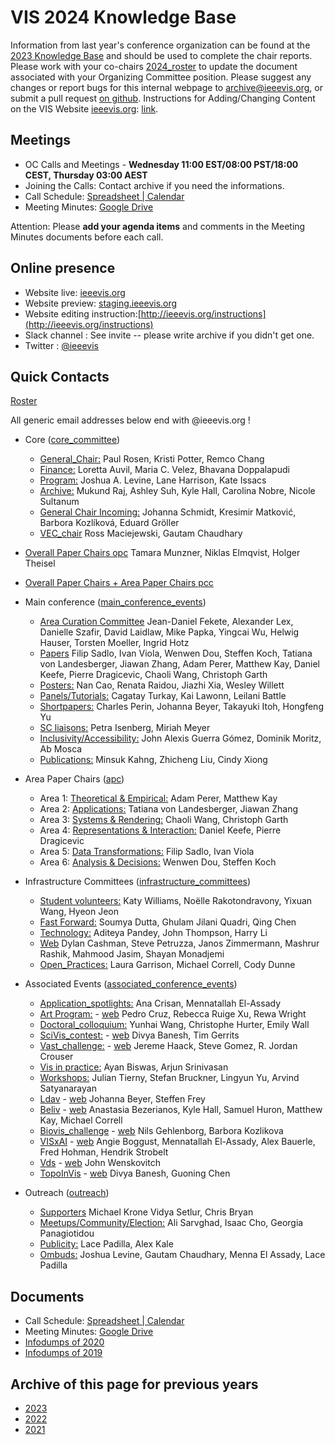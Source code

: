 # VIS 2024 Knowledge Base

Information from last year's conference organization can be found at the [2023 Knowledge Base](https://drive.google.com/drive/u/0/folders/1BuqCDkwr0lz5s-E0P_paCuKHIcUJEWOO) and should be used to complete the chair reports. Please work with your co-chairs [2024_roster](https://docs.google.com/spreadsheets/d/1OUgEmI5KGL3-ba_yVxamdlVrpZYcKRwS/edit#gid=1545341771) to update the document associated with your Organizing Committee position. Please suggest any changes or report bugs for this internal webpage to [archive@ieeevis.org](mailto:archive@ieeevis.org), or submit a pull request [on github](https://github.com/ieeevis-internal/ieeevis-internal.github.io). Instructions for Adding/Changing Content on the VIS Website [ieeevis.org](ieeevis.org): [link](http://ieeevis.org/instructions).

## Meetings

- OC Calls and Meetings - **Wednesday 11:00 EST/08:00 PST/18:00 CEST, Thursday 03:00 AEST**
- Joining the Calls: Contact archive if you need the informations.
- Call Schedule: [Spreadsheet | Calendar](https://docs.google.com/spreadsheets/d/1eeFMKXQee-Pjc-UYjZOeksbnyF50mUpaYzLimACiaw4/edit?usp=sharing)
- Meeting Minutes: [Google Drive](https://drive.google.com/drive/folders/13syF8lxgArLUiqL77nrIVhUZQQQCYXpY?usp=sharing)

Attention: Please **add your agenda items** and comments in the Meeting Minutes documents before each call.

## Online presence

<!--
* Kickoff slides: [here](https://docs.google.com/spreadsheets/d/1jn_b7l4i9HHSqBfa1dZiuOfwHx3pHyc6czipE_B161Q/edit)
*
-->

- Website live: [ieeevis.org](ieeevis.org)
- Website preview: [staging.ieeevis.org](staging.ieeevis.org)
- Website editing instruction:[http://ieeevis.org/instructions](http://ieeevis.org/instructions)
- Slack channel : See invite -- please write archive if you didn't get one.
- Twitter : [@ieeevis](https://twitter.com/ieeevis)

## Quick Contacts

[Roster](https://docs.google.com/spreadsheets/d/1OUgEmI5KGL3-ba_yVxamdlVrpZYcKRwS/edit#gid=1545341771)

All generic email addresses below end with @ieeevis.org !

- Core ([core_committee](mailto:core_committee@ieeevis.org))

  - [General_Chair:](mailto:general_chair@ieeevis.org) Paul Rosen, Kristi Potter, Remco Chang
  - [Finance:](mailto:finance@ieeevis.org) Loretta Auvil, Maria C. Velez, Bhavana Doppalapudi
  - [Program:](mailto:program@ieeevis.org) Joshua A. Levine, Lane Harrison, Kate Issacs
  - [Archive:](mailto:archive@ieeevis.org) Mukund Raj, Ashley Suh, Kyle Hall, Carolina Nobre, Nicole Sultanum
  - [General Chair Incoming:](mailto:incoming_chairs@ieeevis.org) Johanna Schmidt, Kresimir Matković, Barbora Kozlíková, Eduard Gröller
  - [VEC_chair](mailto:vec_chair@ieeevis.org) Ross Maciejewski, Gautam Chaudhary

- [Overall Paper Chairs opc](mailto:opc@ieeevis.org) Tamara Munzner, Niklas Elmqvist, Holger Theisel
- [Overall Paper Chairs + Area Paper Chairs pcc](mailto:pcc@ieeevis.org)

- Main conference ([main_conference_events](mailto:main_conference_events@ieeevis.org))

  - [Area Curation Committee](mailto:acc@ieeevis.org) Jean-Daniel Fekete, Alexander Lex, Danielle Szafir, David Laidlaw, Mike Papka, Yingcai Wu, Helwig Hauser, Torsten Moeller, Ingrid Hotz
  - [Papers](mailto:papers@ieeevis.org) Filip Sadlo, Ivan Viola, Wenwen Dou, Steffen Koch, Tatiana von Landesberger, Jiawan Zhang, Adam Perer, Matthew Kay, Daniel Keefe, Pierre Dragicevic, Chaoli Wang, Christoph Garth
  - [Posters:](mailto:posters@ieeevis.org) Nan Cao, Renata Raidou, Jiazhi Xia, Wesley Willett
  - [Panels/Tutorials:](mailto:panels_tutorials@ieeevis.org) Cagatay Turkay, Kai Lawonn, Leilani Battle
  - [Shortpapers:](mailto:vis_shortpapers@ieeevis.org) Charles Perin, Johanna Beyer, Takayuki Itoh, Hongfeng Yu
  - [SC liaisons:](mailto:sc_liaisons@ieeevis.org) Petra Isenberg, Miriah Meyer
  - [Inclusivity/Accessibility:](mailto:inclusivity_accessibility@ieeevis.org) John Alexis Guerra Gómez, Dominik Moritz, Ab Mosca
  - [Publications:](mailto:publications@ieeevis.org) Minsuk Kahng, Zhicheng Liu, Cindy Xiong

- Area Paper Chairs ([apc](mailto:apc@ieeevis.org))

  - Area 1: [Theoretical & Empirical:](mailto:theory-empirical-apc@ieeevis.org) Adam Perer, Matthew Kay
  - Area 2: [Applications:](mailto:applications-apc@ieeevis.org) Tatiana von Landesberger, Jiawan Zhang
  - Area 3: [Systems & Rendering:](mailto:systems-rendering-apc@ieeevis.org) Chaoli Wang, Christoph Garth
  - Area 4: [Representations & Interaction:](mailto:representations-interaction-apc@ieeevis.org) Daniel Keefe, Pierre Dragicevic
  - Area 5: [Data Transformations:](mailto:data-transformations-apc@ieeevis.org) Filip Sadlo, Ivan Viola
  - Area 6: [Analysis & Decisions:](mailto:analytics-decisions-apc@ieeevis.org) Wenwen Dou, Steffen Koch

- Infrastructure Committees ([infrastructure_committees](mailto:infrastructure_committees@ieeevis.org))

  - [Student volunteers:](mailto:sv@ieeevis.org) Katy Williams, Noëlle Rakotondravony, Yixuan Wang, Hyeon Jeon
  <!-- - [Meetups:](mailto:meetups@ieeevis.org) Ali Sarvghad, Isaac Cho -->
  - [Fast Forward:](mailto:ff@ieeevis.org) Soumya Dutta, Ghulam Jilani Quadri, Qing Chen
  - [Technology:](mailto:tech@ieeevis.org) Aditeya Pandey, John Thompson, Harry Li
  - [Web](mailto:web@ieeevis.org) Dylan Cashman, Steve Petruzza, Janos Zimmermann, Mashrur Rashik, Mahmood Jasim, Shayan Monadjemi
  - [Open_Practices:](mailto:open_practices@ieeevis.org) Laura Garrison, Michael Correll, Cody Dunne

- Associated Events ([associated_conference_events](mailto:associated_conference_events@ieeevis.org))

  - [Application_spotlights:](mailto:application_spotlights@ieeevis.org) Ana Crisan, Mennatallah El-Assady
  - [Art Program:](mailto:art@ieeevis.org) - [web](https://visap.net/) Pedro Cruz, Rebecca Ruige Xu, Rewa Wright
  - [Doctoral_colloquium:](mailto:doctoral_coll@ieeevis.org) Yunhai Wang, Christophe Hurter, Emily Wall
  - [SciVis_contest:](mailto:scivis_contest@ieeevis.org) - [web](https://www.lanl.gov/projects/sciviscontest2022/) Divya Banesh, Tim Gerrits
  - [Vast_challenge:](mailto:vast_challenge@ieeevis.org) - [web](https://vast-challenge.github.io/2022) Jereme Haack, Steve Gomez, R. Jordan Crouser
  - [Vis in practice:](mailto:vip@ieeevis.org) Ayan Biswas, Arjun Srinivasan
  - [Workshops:](mailto:workshops@ieeevis.org) Julian Tierny, Stefan Bruckner, Lingyun Yu, Arvind Satyanarayan
  - [Ldav](mailto:ldav@ieeevis.org) - [web](https://ldav.org/) Johanna Beyer, Steffen Frey
  - [Beliv](mailto:beliv@ieeevis.org) - [web](https://beliv-workshop.github.io/) Anastasia Bezerianos, Kyle Hall, Samuel Huron, Matthew Kay, Michael Correll
  - [Biovis_challenge](mailto:biovis_challenge@ieeevis.org) - [web](http://biovis.net/2022/ieeevis/) Nils Gehlenborg, Barbora Kozlikova
  - [VISxAI](mailto:orga@visxai.io) - [web](http://visxai.io/) Angie Boggust, Mennatallah El-Assady, Alex Bauerle, Fred Hohman, Hendrik Strobelt
  - [Vds](mailto:vds@ieeevis.org) - [web](http://www.visualdatascience.org/) John Wenskovitch
  - [TopoInVis](mailto:topoinvis@ieeevis.org) - [web](https://topoinvis.org/) Divya Banesh, Guoning Chen
  <!-- - [Vis4DH](mailto:vis4dh@ieeevis.org) - [web](https://vis4dh.dbvis.de/cfp/) Liang Gou, Claudia Plant -->
   <!-- - [Vizsec](mailto:vizsec@ieeevis.org) - [web](https://vizsec.org/) Chris Bryan -->

- Outreach ([outreach](mailto:outreach@ieeevis.org))
  - [Supporters](mailto:supporters@ieeevis.org) Michael Krone Vidya Setlur, Chris Bryan
  - [Meetups/Community/Election:](mailto:community@ieeevis.org) Ali Sarvghad, Isaac Cho, Georgia Panagiotidou
  - [Publicity:](mailto:publicity@ieeevis.org) Lace Padilla, Alex Kale
  - [Ombuds:](mailto:ombuds@ieeevis.org) Joshua Levine, Gautam Chaudhary, Menna El Assady, Lace Padilla

## Documents

<!-- * [Roster](https://docs.google.com/spreadsheets/d/1OUgEmI5KGL3-ba_yVxamdlVrpZYcKRwS/edit#gid=1545341771)
* [Calendar](https://docs.google.com/spreadsheets/d/11hEQSV6AS-B4vN9T-xvqRQdMlgftQPWjd82WgIseKyA/edit#gid=0) -->

- Call Schedule: [Spreadsheet | Calendar](https://docs.google.com/spreadsheets/d/1eeFMKXQee-Pjc-UYjZOeksbnyF50mUpaYzLimACiaw4/edit?usp=sharing)
- Meeting Minutes: [Google Drive](https://drive.google.com/drive/folders/13syF8lxgArLUiqL77nrIVhUZQQQCYXpY?usp=sharing)
- [Infodumps of 2020](https://drive.google.com/drive/u/0/folders/178IERHWBaE9vETwlt_IsfKaAOvl9ZMf2)
- [Infodumps of 2019](https://drive.google.com/drive/u/0/folders/1P7YcmoY96kTkSbb0TUj-VWmsnd9uwmsP)

## Archive of this page for previous years

- [2023](2023.md)
- [2022](2022.md)
- [2021](2021.md)

<!-- below I copy the title of the folder from the previous website but do not know what they refere to
* Kick off presentation
* New Bids
* Roles
* Running the conference schedule
* TVCG

-->
